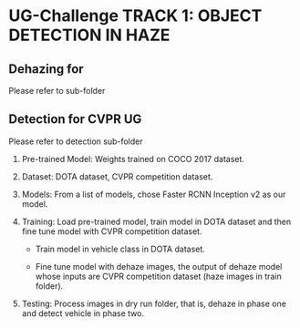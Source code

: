 # UG-Challenge TRACK 1: OBJECT DETECTION IN HAZE

## Dehazing for 
Please refer to sub-folder
## Detection for CVPR UG
Please refer to detection sub-folder

1. Pre-trained Model: Weights trained on COCO 2017 dataset.

2. Dataset: DOTA dataset, CVPR competition dataset.

3. Models: From a list of models, chose Faster RCNN Inception v2 as our model.

4. Training: Load pre-trained model, train model in DOTA dataset and then fine tune model with CVPR competition dataset.

    * Train model in vehicle class in DOTA dataset.

    * Fine tune model with dehaze images, the output of dehaze model whose inputs are CVPR competition dataset (haze images in train folder).

5. Testing: Process images in dry run folder, that is, dehaze in phase one and detect vehicle in phase two.

